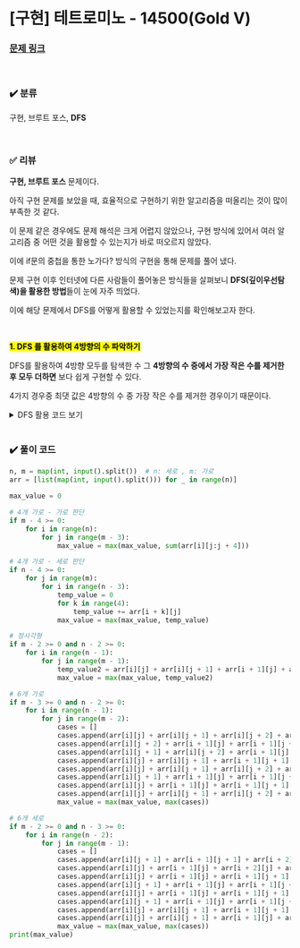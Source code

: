 # [구현] 테트로미노 - 14500(Gold V)

### [문제 링크](https://www.acmicpc.net/problem/14500)

<br>

### ✔️ 분류

구현, 브루트 포스, **DFS**

<br>

### ✅ 리뷰

**구현, 브루트 포스** 문제이다. <br>

아직 구현 문제를 보았을 때, 효율적으로 구현하기 위한 알고리즘을 떠올리는 것이 많이 부족한 것 같다. <br>

이 문제 같은 경우에도 문제 해석은 크게 어렵지 않았으나, 구현 방식에 있어서 여러 알고리즘 중 어떤 것을 활용할 수 있는지가 바로 떠오르지 않았다. <br>

이에 if문의 중첩을 통한 노가다? 방식의 구현을 통해 문제를 풀어 냈다. <br>

문제 구현 이후 인터넷에 다른 사람들이 풀어놓은 방식들을 살펴보니 **DFS(깊이우선탐색)을 활용한 방법**들이 눈에 자주 띄었다.<br>

이에 해당 문제에서 DFS를 어떻게 활용할 수 있었는지를 확인해보고자 한다.

<br>

<mark>**1. DFS 를 활용하여 4방향의 수 파악하기**</mark>

DFS를 활용하여 4방향 모두를 탐색한 수 그 **4방향의 수 중에서 가장 작은 수를 제거한 후 모두 더하면** 보다 쉽게 구현할 수 있다. <br>

4가지 경우중 최댓 값은 4방향의 수 중 가장 작은 수를 제거한 경우이기 때문이다.
<br>

<details>
<summary>DFS 활용 코드 보기</summary>
<div markdown="1">

```python
   n, m = map(int, input().split())
   graph = [list(map(int, input().split())) for _ in range(n)] # 입력값 저장
   visited = [[False] * m for _ in range(n)] # 방문확인

   # 방향설정
   dx = [1, -1, 0, 0]
   dy = [0, 0, 1, -1]

   maximum = 0 # 최댓값 저장 변수

   # ㅗ 모양을 제외한 나머지 모양 탐색
   def dfs(x, y, tmp, cnt):
       global maximum
       if cnt == 4: # 탐색완료 후 최댓값 비교
           maximum = max(maximum, tmp)
           return
       for i in range(4): # 방향 탐색
           nx = x + dx[i]
           ny = y + dy[i]
           if nx<0 or nx>=m or ny<0 or ny>=n or visited[ny][nx]:
               continue
           visited[ny][nx] = True # 방문처리
           dfs(nx, ny, tmp+graph[ny][nx], cnt+1)
           visited[ny][nx] = False # 방문처리 제거

   # ㅗ 모양 탐색
   def fy(x, y):
       global maximum
       tmp = graph[y][x]
       arr = []
       for i in range(4): # 모든 방향 탐색
           nx = x + dx[i]
           ny = y + dy[i]
           if nx<0 or nx>=m or ny<0 or ny>=n:
               continue
           arr.append(graph[ny][nx])
       length = len(arr)
       if length == 4 : # 만약 4방향 모두 nxm에 들어간다면 그중 가장 작은 값 제거 후 sum
           arr.sort(reverse=True)
           arr.pop()
           maximum = max(maximum, sum(arr) + graph[y][x])
       elif length == 3: # 3방향만 nxm에 들어가기 때문에 바로 sum
           maximum = max(maximum, sum(arr) + graph[y][x])
       return # length가 2 이하라면 ㅗ 모양이 아니므로 바로 return

   for i in range(n):
       for j in range(m):
           visited[i][j] = True # 현재 지점 방문처리
           dfs(j, i, graph[i][j], 1)
           fy(j, i)
           visited[i][j] = False

   print(maximum) # 정답 출력

```

</div>
</details>

<br>

### ✔️ 풀이 코드

```python
n, m = map(int, input().split())  # n: 세로 , m: 가로
arr = [list(map(int, input().split())) for _ in range(n)]

max_value = 0

# 4개 가로 - 가로 판단
if m - 4 >= 0:
    for i in range(n):
        for j in range(m - 3):
            max_value = max(max_value, sum(arr[i][j:j + 4]))

# 4개 가로 - 세로 판단
if n - 4 >= 0:
    for j in range(m):
        for i in range(n - 3):
            temp_value = 0
            for k in range(4):
                temp_value += arr[i + k][j]
            max_value = max(max_value, temp_value)

# 정사각형
if m - 2 >= 0 and n - 2 >= 0:
    for i in range(n - 1):
        for j in range(m - 1):
            temp_value2 = arr[i][j] + arr[i][j + 1] + arr[i + 1][j] + arr[i + 1][j + 1]
            max_value = max(max_value, temp_value2)

# 6개 가로
if m - 3 >= 0 and n - 2 >= 0:
    for i in range(n - 1):
        for j in range(m - 2):
            cases = []
            cases.append(arr[i][j] + arr[i][j + 1] + arr[i][j + 2] + arr[i + 1][j])
            cases.append(arr[i][j + 2] + arr[i + 1][j] + arr[i + 1][j + 1] + arr[i + 1][j + 2])
            cases.append(arr[i][j + 1] + arr[i][j + 2] + arr[i + 1][j] + arr[i + 1][j + 1])
            cases.append(arr[i][j] + arr[i][j + 1] + arr[i + 1][j + 1] + arr[i + 1][j + 2])
            cases.append(arr[i][j] + arr[i][j + 1] + arr[i][j + 2] + arr[i + 1][j + 1])
            cases.append(arr[i][j + 1] + arr[i + 1][j] + arr[i + 1][j + 1] + arr[i + 1][j + 2])
            cases.append(arr[i][j] + arr[i + 1][j] + arr[i + 1][j + 1] + arr[i + 1][j + 2])
            cases.append(arr[i][j] + arr[i][j + 1] + arr[i][j + 2] + arr[i + 1][j + 2])
            max_value = max(max_value, max(cases))

# 6개 세로
if m - 2 >= 0 and n - 3 >= 0:
    for i in range(n - 2):
        for j in range(m - 1):
            cases = []
            cases.append(arr[i][j + 1] + arr[i + 1][j + 1] + arr[i + 2][j] + arr[i + 2][j + 1])
            cases.append(arr[i][j] + arr[i + 1][j] + arr[i + 2][j] + arr[i + 2][j + 1])
            cases.append(arr[i][j] + arr[i + 1][j] + arr[i + 1][j + 1] + arr[i + 2][j + 1])
            cases.append(arr[i][j + 1] + arr[i + 1][j] + arr[i + 1][j + 1] + arr[i + 2][j])
            cases.append(arr[i][j] + arr[i + 1][j] + arr[i + 1][j + 1] + arr[i + 2][j])
            cases.append(arr[i][j + 1] + arr[i + 1][j] + arr[i + 1][j + 1] + arr[i + 2][j + 1])
            cases.append(arr[i][j] + arr[i][j + 1] + arr[i + 1][j + 1] + arr[i + 2][j + 1])
            cases.append(arr[i][j] + arr[i][j + 1] + arr[i + 1][j] + arr[i + 2][j])
            max_value = max(max_value, max(cases))
print(max_value)
```
